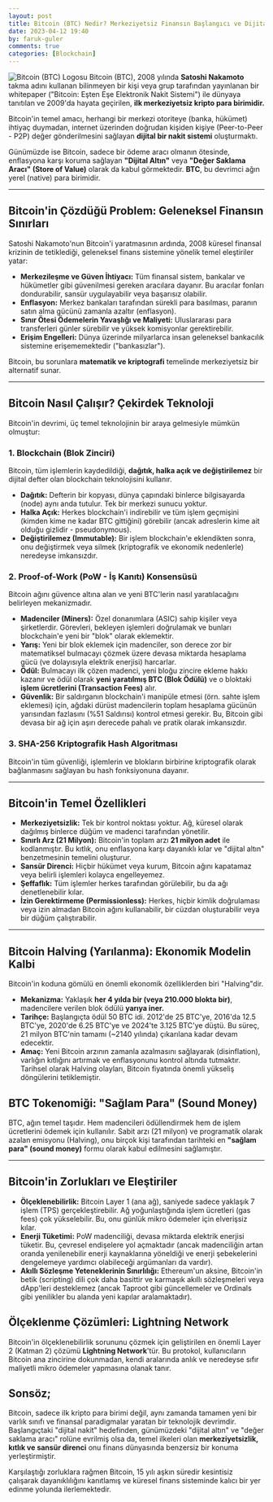 ```yaml
---
layout: post
title: Bitcoin (BTC) Nedir? Merkeziyetsiz Finansın Başlangıcı ve Dijital Altın
date: 2023-04-12 19:40
by: faruk-guler
comments: true
categories: [Blockchain]
---
```


![Bitcoin (BTC) Logosu](https://farukguler.com/assets/post_images/btc-bitcoin.webp) Bitcoin (BTC), 2008 yılında **Satoshi Nakamoto** takma adını kullanan bilinmeyen bir kişi veya grup tarafından yayınlanan bir whitepaper ("Bitcoin: Eşten Eşe Elektronik Nakit Sistemi") ile dünyaya tanıtılan ve 2009'da hayata geçirilen, **ilk merkeziyetsiz kripto para birimidir.**

Bitcoin'in temel amacı, herhangi bir merkezi otoriteye (banka, hükümet) ihtiyaç duymadan, internet üzerinden doğrudan kişiden kişiye (Peer-to-Peer - P2P) değer gönderilmesini sağlayan **dijital bir nakit sistemi** oluşturmaktı.

Günümüzde ise Bitcoin, sadece bir ödeme aracı olmanın ötesinde, enflasyona karşı koruma sağlayan **"Dijital Altın"** veya **"Değer Saklama Aracı" (Store of Value)** olarak da kabul görmektedir. **BTC**, bu devrimci ağın yerel (native) para birimidir.

---

## Bitcoin'in Çözdüğü Problem: Geleneksel Finansın Sınırları

Satoshi Nakamoto'nun Bitcoin'i yaratmasının ardında, 2008 küresel finansal krizinin de tetiklediği, geleneksel finans sistemine yönelik temel eleştiriler yatar:

* **Merkezileşme ve Güven İhtiyacı:** Tüm finansal sistem, bankalar ve hükümetler gibi güvenilmesi gereken aracılara dayanır. Bu aracılar fonları dondurabilir, sansür uygulayabilir veya başarısız olabilir.
* **Enflasyon:** Merkez bankaları tarafından sürekli para basılması, paranın satın alma gücünü zamanla azaltır (enflasyon).
* **Sınır Ötesi Ödemelerin Yavaşlığı ve Maliyeti:** Uluslararası para transferleri günler sürebilir ve yüksek komisyonlar gerektirebilir.
* **Erişim Engelleri:** Dünya üzerinde milyarlarca insan geleneksel bankacılık sistemine erişememektedir ("bankasızlar").

Bitcoin, bu sorunlara **matematik ve kriptografi** temelinde merkeziyetsiz bir alternatif sunar.

---

## Bitcoin Nasıl Çalışır? Çekirdek Teknoloji

Bitcoin'in devrimi, üç temel teknolojinin bir araya gelmesiyle mümkün olmuştur:

### 1. Blockchain (Blok Zinciri)

Bitcoin, tüm işlemlerin kaydedildiği, **dağıtık, halka açık ve değiştirilemez** bir dijital defter olan blockchain teknolojisini kullanır.

* **Dağıtık:** Defterin bir kopyası, dünya çapındaki binlerce bilgisayarda (node) aynı anda tutulur. Tek bir merkezi sunucu yoktur.
* **Halka Açık:** Herkes blockchain'i indirebilir ve tüm işlem geçmişini (kimden kime ne kadar BTC gittiğini) görebilir (ancak adreslerin kime ait olduğu gizlidir - pseudonymous).
* **Değiştirilemez (Immutable):** Bir işlem blockchain'e eklendikten sonra, onu değiştirmek veya silmek (kriptografik ve ekonomik nedenlerle) neredeyse imkansızdır.

### 2. Proof-of-Work (PoW - İş Kanıtı) Konsensüsü

Bitcoin ağını güvence altına alan ve yeni BTC'lerin nasıl yaratılacağını belirleyen mekanizmadır.

* **Madenciler (Miners):** Özel donanımlara (ASIC) sahip kişiler veya şirketlerdir. Görevleri, bekleyen işlemleri doğrulamak ve bunları blockchain'e yeni bir "blok" olarak eklemektir.
* **Yarış:** Yeni bir blok eklemek için madenciler, son derece zor bir matematiksel bulmacayı çözmek üzere devasa miktarda hesaplama gücü (ve dolayısıyla elektrik enerjisi) harcarlar.
* **Ödül:** Bulmacayı ilk çözen madenci, yeni bloğu zincire ekleme hakkı kazanır ve ödül olarak **yeni yaratılmış BTC (Blok Ödülü)** ve o bloktaki **işlem ücretlerini (Transaction Fees)** alır.
* **Güvenlik:** Bir saldırganın blockchain'i manipüle etmesi (örn. sahte işlem eklemesi) için, ağdaki dürüst madencilerin toplam hesaplama gücünün yarısından fazlasını (%51 Saldırısı) kontrol etmesi gerekir. Bu, Bitcoin gibi devasa bir ağ için aşırı derecede pahalı ve pratik olarak imkansızdır.

### 3. SHA-256 Kriptografik Hash Algoritması

Bitcoin'in tüm güvenliği, işlemlerin ve blokların birbirine kriptografik olarak bağlanmasını sağlayan bu hash fonksiyonuna dayanır.

---

## Bitcoin'in Temel Özellikleri

* **Merkeziyetsizlik:** Tek bir kontrol noktası yoktur. Ağ, küresel olarak dağılmış binlerce düğüm ve madenci tarafından yönetilir.
* **Sınırlı Arz (21 Milyon):** Bitcoin'in toplam arzı **21 milyon adet** ile kodlanmıştır. Bu kıtlık, onu enflasyona karşı dayanıklı kılar ve "dijital altın" benzetmesinin temelini oluşturur.
* **Sansür Direnci:** Hiçbir hükümet veya kurum, Bitcoin ağını kapatamaz veya belirli işlemleri kolayca engelleyemez.
* **Şeffaflık:** Tüm işlemler herkes tarafından görülebilir, bu da ağı denetlenebilir kılar.
* **İzin Gerektirmeme (Permissionless):** Herkes, hiçbir kimlik doğrulaması veya izin almadan Bitcoin ağını kullanabilir, bir cüzdan oluşturabilir veya bir düğüm çalıştırabilir.

---

## Bitcoin Halving (Yarılanma): Ekonomik Modelin Kalbi

Bitcoin'in koduna gömülü en önemli ekonomik özelliklerden biri "Halving"dir.

* **Mekanizma:** Yaklaşık **her 4 yılda bir (veya 210.000 blokta bir)**, madencilere verilen blok ödülü **yarıya iner.**
* **Tarihçe:** Başlangıçta ödül 50 BTC idi. 2012'de 25 BTC'ye, 2016'da 12.5 BTC'ye, 2020'de 6.25 BTC'ye ve 2024'te 3.125 BTC'ye düştü. Bu süreç, 21 milyon BTC'nin tamamı (~2140 yılında) çıkarılana kadar devam edecektir.
* **Amaç:** Yeni Bitcoin arzının zamanla azalmasını sağlayarak (disinflation), varlığın kıtlığını artırmak ve enflasyonunu kontrol altında tutmaktır. Tarihsel olarak Halving olayları, Bitcoin fiyatında önemli yükseliş döngülerini tetiklemiştir.

## BTC Tokenomiği: "Sağlam Para" (Sound Money)

BTC, ağın temel taşıdır. Hem madencileri ödüllendirmek hem de işlem ücretlerini ödemek için kullanılır. Sabit arzı (21 milyon) ve programatik olarak azalan emisyonu (Halving), onu birçok kişi tarafından tarihteki en **"sağlam para" (sound money)** formu olarak kabul edilmesini sağlamıştır.

---

## Bitcoin'in Zorlukları ve Eleştiriler

* **Ölçeklenebilirlik:** Bitcoin Layer 1 (ana ağ), saniyede sadece yaklaşık 7 işlem (TPS) gerçekleştirebilir. Ağ yoğunlaştığında işlem ücretleri (gas fees) çok yükselebilir. Bu, onu günlük mikro ödemeler için elverişsiz kılar.
* **Enerji Tüketimi:** PoW madenciliği, devasa miktarda elektrik enerjisi tüketir. Bu, çevresel endişelere yol açmaktadır (ancak madenciliğin artan oranda yenilenebilir enerji kaynaklarına yöneldiği ve enerji şebekelerini dengelemeye yardımcı olabileceği argümanları da vardır).
* **Akıllı Sözleşme Yeteneklerinin Sınırlılığı:** Ethereum'un aksine, Bitcoin'in betik (scripting) dili çok daha basittir ve karmaşık akıllı sözleşmeleri veya dApp'leri desteklemez (ancak Taproot gibi güncellemeler ve Ordinals gibi yenilikler bu alanda yeni kapılar aralamaktadır).

## Ölçeklenme Çözümleri: Lightning Network

Bitcoin'in ölçeklenebilirlik sorununu çözmek için geliştirilen en önemli Layer 2 (Katman 2) çözümü **Lightning Network**'tür. Bu protokol, kullanıcıların Bitcoin ana zincirine dokunmadan, kendi aralarında anlık ve neredeyse sıfır maliyetli mikro ödemeler yapmasına olanak tanır.

## Sonsöz;

Bitcoin, sadece ilk kripto para birimi değil, aynı zamanda tamamen yeni bir varlık sınıfı ve finansal paradigmalar yaratan bir teknolojik devrimdir. Başlangıçtaki "dijital nakit" hedefinden, günümüzdeki "dijital altın" ve "değer saklama aracı" rolüne evrilmiş olsa da, temel ilkeleri olan **merkeziyetsizlik, kıtlık ve sansür direnci** onu finans dünyasında benzersiz bir konuma yerleştirmiştir.

Karşılaştığı zorluklara rağmen Bitcoin, 15 yılı aşkın süredir kesintisiz çalışarak dayanıklılığını kanıtlamış ve küresel finans sisteminde kalıcı bir yer edinme yolunda ilerlemektedir.